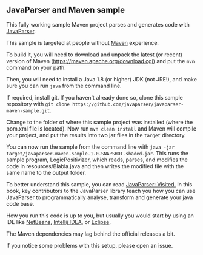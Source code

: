 JavaParser and Maven sample
---
This fully working sample Maven project parses and generates code with [JavaParser](http://www.javaparser.org).

This sample is targeted at people without [Maven](https://maven.apache.org/) experience.

To build it, you will need to download and unpack the latest (or recent) version of Maven (https://maven.apache.org/download.cgi)
and put the `mvn` command on your path.

Then, you will need to install a Java 1.8 (or higher) JDK (not JRE!), and make sure you can run `java` from the command line.

If required, install git. If you haven't already done so, clone this sample repository with `git clone https://github.com/javaparser/javaparser-maven-sample.git`.

Change to the folder of where this sample project was installed (where the pom.xml file is located).
Now run `mvn clean install` and Maven will compile your project, 
and put the results into two jar files in the `target` directory.

You can now run the sample from the command line with
`java -jar target/javaparser-maven-sample-1.0-SNAPSHOT-shaded.jar`.
This runs the sample program, LogicPositivizer, which reads, parses, and modifies the code in resources/Blabla.java and then writes the modified file with the same name to the output folder.

To better understand this sample, you can read [JavaParser: Visited.](https://leanpub.com/javaparservisited) In this book, key contributors to the JavaParser library teach you how you can use JavaParser to programmatically analyse, transform and generate your java code base.

How you run this code is up to you, but usually you would start by using an IDE like [NetBeans](https://netbeans.org/), [Intellij IDEA](https://www.jetbrains.com/idea/), or [Eclipse](https://eclipse.org/ide/).

The Maven dependencies may lag behind the official releases a bit.

If you notice some problems with this setup, please open an issue.
